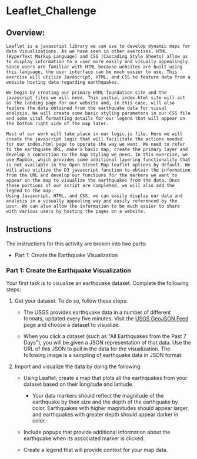 # Leaflet_Challenge

## Overview:
	Leaflet is a javascript library we can use to develop dynamic maps for data visualizations. As we have seen in other exercises, HTML (HyperText Markup Language) and CSS (Cascading Style Sheets) allow us to display information to a user more easily and visually appealingly. Since users are familiar with HTML because websites are built using this language, the user interface can be much easier to use. This exercise will utilize Javascript, HTML, and CSS to feature data from a website hosting data regarding earthquakes. 
    
	We begin by creating our primary HTML foundation site and the javascript files we will need. This initial index.html site will act as the landing page for our website and, in this case, will also feature the data obtained from the earthquake data for visual analysis. We will create some basic styling parameters in our CSS file and some vital formatting details for our legend that will appear on the bottom right side of the map later. 

	Most of our work will take place in our logic.js file. Here we will create the javascript logic that will facilitate the actions needed for our index.html page to operate the way we want. We need to refer to the earthquake URL, make a basic map, create the primary layer and develop a connection to the map styling we need. In this exercise, we use Mapbox, which provides some additional layering functionality that is not available in the Open Street Map leaflet options by default. We will also utilize the D3 javascript function to obtain the information from the URL and develop our functions for the markers we want to appear on the map to visualize the earthquakes from the data. Once these portions of our script are completed, we will also add the legend to the map. 
	Using Javascript, HTML, and CSS, we can easily display our data and analysis in a visually appealing way and easily referenced by the user. We can also allow the information to be much easier to share with various users by hosting the pages on a website. 

## Instructions

The instructions for this activity are broken into two parts: 

* Part 1: Create the Earthquake Visualization 

### Part 1: Create the Earthquake Visualization

Your first task is to visualize an earthquake dataset. Complete the following steps:

1. Get your dataset. To do so, follow these steps: 

   * The USGS provides earthquake data in a number of different formats, updated every five minutes. Visit the [USGS GeoJSON Feed](http://earthquake.usgs.gov/earthquakes/feed/v1.0/geojson.php) page and choose a dataset to visualize.

    * When you click a dataset (such as "All Earthquakes from the Past 7 Days"), you will be given a JSON representation of that data. Use the URL of this JSON to pull in the data for the visualization. The following image is a sampling of earthquake data in JSON format:

2. Import and visualize the data by doing the following: 

   * Using Leaflet, create a map that plots all the earthquakes from your dataset based on their longitude and latitude.

       *  Your data markers should reflect the magnitude of the earthquake by their size and the depth of the earthquake by color. Earthquakes with higher magnitudes should appear larger, and earthquakes with greater depth should appear darker in color.

   * Include popups that provide additional information about the earthquake when its associated marker is clicked.

   * Create a legend that will provide context for your map data.
